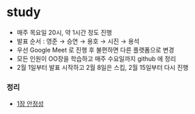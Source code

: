 # study

* 매주 목요일 20시, 약 1시간 정도 진행
* 발표 순서 : 영준 → 승연 → 용호 → 시진 → 용석
* 우선 Google Meet 로 진행 후 불편하면 다른 플랫폼으로 변경
* 모든 인원이 OO장을 학습하고 매주 수요일까지 github 에 정리
* 2월 1일부터 발표 시작하고 2월 8일은 스킵, 2월 15일부터 다시 진행

### 정리
* [1장 안정성](https://github.com/effective-kotlin/study/issues/1)
